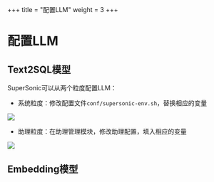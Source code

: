 +++
title = "配置LLM"
weight = 3
+++

# 配置LLM

## Text2SQL模型

SuperSonic可以从两个粒度配置LLM：

- 系统粒度：修改配置文件`conf/supersonic-env.sh`，替换相应的变量

<img src="../../assets/supersonic_deploy_llm.png" align="center"/> 


- 助理粒度：在助理管理模块，修改助理配置，填入相应的变量

<img src="../../assets/supersonic_quickstart_chat.png" align="center"/> 

## Embedding模型


